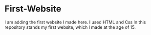 # First-Website
I am adding the first website I made here. I used HTML and Css
In this repository stands my first website, which I made at the age of 15.
